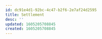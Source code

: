 ```yaml
---
id: dc91e4d1-92bc-4c47-b2f6-2e7af24d2595
title: Settlement
desc: ''
updated: 1605205708845
created: 1605205708845
---
```


